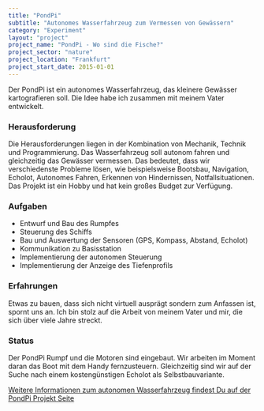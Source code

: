 ```yaml
---
title: "PondPi"
subtitle: "Autonomes Wasserfahrzeug zum Vermessen von Gewässern"
category: "Experiment"
layout: "project"
project_name: "PondPi - Wo sind die Fische?"
project_sector: "nature"
project_location: "Frankfurt"
project_start_date: 2015-01-01
---
```


Der PondPi ist ein autonomes Wasserfahrzeug, das kleinere Gewässer kartografieren soll. Die Idee habe ich zusammen mit meinem Vater entwickelt.

### Herausforderung

Die Herausforderungen liegen in der Kombination von Mechanik, Technik und Programmierung. Das Wasserfahrzeug soll autonom fahren und gleichzeitig das Gewässer vermessen. Das bedeutet, dass wir verschiedenste Probleme lösen, wie beispielsweise Bootsbau, Navigation, Echolot, Autonomes Fahren, Erkennen von Hindernissen, Notfallsituationen. Das Projekt ist ein Hobby und hat kein großes Budget zur Verfügung.

### Aufgaben

- Entwurf und Bau des Rumpfes
- Steuerung des Schiffs
- Bau und Auswertung der Sensoren (GPS, Kompass, Abstand, Echolot)
- Kommunikation zu Basisstation
- Implementierung der autonomen Steuerung
- Implementierung der Anzeige des Tiefenprofils

### Erfahrungen

Etwas zu bauen, dass sich nicht virtuell ausprägt sondern zum Anfassen ist, spornt uns an. Ich bin stolz auf die Arbeit von meinem Vater und mir, die sich über viele Jahre streckt.

### Status

Der PondPi Rumpf und die Motoren sind eingebaut. Wir arbeiten im Moment daran das Boot mit dem Handy fernzusteuern. Gleichzeitig sind wir auf der Suche nach einem kostengünstigen Echolot als Selbstbauvariante.

[Weitere Informationen zum autonomen Wasserfahrzeug findest Du auf der PondPi Projekt Seite](/pondpi/index)